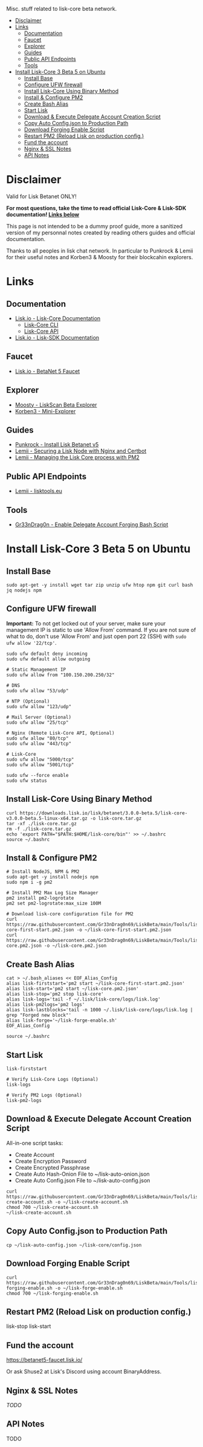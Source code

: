 Misc. stuff related to lisk-core beta network.

- [Disclaimer](#disclaimer)
- [Links](#links)
  - [Documentation](#documentation)
  - [Faucet](#faucet)
  - [Explorer](#explorer)
  - [Guides](#guides)
  - [Public API Endpoints](#public-api-endpoints)
  - [Tools](#tools)
- [Install Lisk-Core 3 Beta 5 on Ubuntu](#install-lisk-core-3-beta-5-on-ubuntu)
  - [Install Base](#install-base)
  - [Configure UFW firewall](#configure-ufw-firewall)
  - [Install Lisk-Core Using Binary Method](#install-lisk-core-using-binary-method)
  - [Install & Configure PM2](#install--configure-pm2)
  - [Create Bash Alias](#create-bash-alias)
  - [Start Lisk](#start-lisk)
  - [Download & Execute Delegate Account Creation Script](#download--execute-delegate-account-creation-script)
  - [Copy Auto Config.json to Production Path](#copy-auto-configjson-to-production-path)
  - [Download Forging Enable Script](#download-forging-enable-script)
  - [Restart PM2 (Reload Lisk on production config.)](#restart-pm2-reload-lisk-on-production-config)
  - [Fund the account](#fund-the-account)
  - [Nginx & SSL Notes](#nginx--ssl-notes)
  - [API Notes](#api-notes)

# Disclaimer

Valid for Lisk Betanet ONLY!

**For most questions, take the time to read official Lisk-Core & Lisk-SDK documentation! [Links below](#documentation)**

This page is not intended to be a dummy proof guide, more a sanitized version of my personnal notes created by reading others guides and official documentation.

Thanks to all peoples in lisk chat network. In particular to Punkrock & Lemii for their useful notes and Korben3 & Moosty for their blockcahin explorers.

# Links

## Documentation

* [Lisk.io - Lisk-Core Documentation](https://lisk.io/documentation/lisk-core/v3/index.html)
  * [Lisk-Core CLI](https://lisk.io/documentation/lisk-core/v3/reference/cli.html)
  * [Lisk-Core API](https://lisk.io/documentation/lisk-core/v3/reference/api.html)
* [Lisk.io - Lisk-SDK Documentation](https://lisk.io/documentation/lisk-sdk/)

## Faucet

* [Lisk.io - BetaNet 5 Faucet](https://betanet5-faucet.lisk.io/)

## Explorer

* [Moosty - LiskScan Beta Explorer](https://explorer.moosty.com/)
* [Korben3 - Mini-Explorer](http://liskminiexplorer.korben3.com/)

## Guides

* [Punkrock - Install Lisk Betanet v5](https://punkrock.github.io/lisk-betanet-v5-tutorial.html)
* [Lemii - Securing a Lisk Node with Nginx and Certbot](https://github.com/Lemii/guides/blob/master/securing-a-lisk-node-with-nginx-and-certbot.md)
* [Lemii - Managing the Lisk Core process with PM2](https://github.com/Lemii/guides/blob/master/managing-the-lisk-core-process-with-pm2.md)

## Public API Endpoints

* [Lemii - lisktools.eu](https://betanet5-api.lisktools.eu/)

## Tools

* [Gr33nDrag0n - Enable Delegate Account Forging Bash Script](./Tools/lisk-forging-enable.sh)

# Install Lisk-Core 3 Beta 5 on Ubuntu

## Install Base

```shell
sudo apt-get -y install wget tar zip unzip ufw htop npm git curl bash jq nodejs npm
```

## Configure UFW firewall

**Important:** To not get locked out of your server, make sure your management IP is static to use 'Allow From' command. If you are not sure of what to do, don't use 'Allow From' and just open port 22 (SSH) with `sudo ufw allow '22/tcp'`.

```shell
sudo ufw default deny incoming
sudo ufw default allow outgoing

# Static Management IP
sudo ufw allow from "100.150.200.250/32"

# DNS
sudo ufw allow "53/udp"

# NTP (Optional)
sudo ufw allow "123/udp"

# Mail Server (Optional)
sudo ufw allow "25/tcp"

# Nginx (Remote Lisk-Core API, Optional)
sudo ufw allow "80/tcp"
sudo ufw allow "443/tcp"

# Lisk-Core
sudo ufw allow "5000/tcp"
sudo ufw allow "5001/tcp"

sudo ufw --force enable
sudo ufw status
```

## Install Lisk-Core Using Binary Method

```shell
curl https://downloads.lisk.io/lisk/betanet/3.0.0-beta.5/lisk-core-v3.0.0-beta.5-linux-x64.tar.gz -o lisk-core.tar.gz
tar -xf ./lisk-core.tar.gz
rm -f ./lisk-core.tar.gz
echo 'export PATH="$PATH:$HOME/lisk-core/bin"' >> ~/.bashrc
source ~/.bashrc
```

## Install & Configure PM2

```shell
# Install NodeJS, NPM & PM2
sudo apt-get -y install nodejs npm
sudo npm i -g pm2

# Install PM2 Max Log Size Manager
pm2 install pm2-logrotate
pm2 set pm2-logrotate:max_size 100M

# Download lisk-core configuration file for PM2
curl https://raw.githubusercontent.com/Gr33nDrag0n69/LiskBeta/main/Tools/lisk-core-first-start.pm2.json -o ~/lisk-core-first-start.pm2.json
curl https://raw.githubusercontent.com/Gr33nDrag0n69/LiskBeta/main/Tools/lisk-core.pm2.json -o ~/lisk-core.pm2.json

```

## Create Bash Alias

```shell
cat > ~/.bash_aliases << EOF_Alias_Config 
alias lisk-firststart='pm2 start ~/lisk-core-first-start.pm2.json'
alias lisk-start='pm2 start ~/lisk-core.pm2.json'
alias lisk-stop='pm2 stop lisk-core'
alias lisk-logs='tail -f ~/.lisk/lisk-core/logs/lisk.log'
alias lisk-pm2logs='pm2 logs'
alias lisk-lastblocks='tail -n 1000 ~/.lisk/lisk-core/logs/lisk.log | grep "Forged new block"'
alias lisk-forge='~/lisk-forge-enable.sh'
EOF_Alias_Config

source ~/.bashrc
```

## Start Lisk

```shell
lisk-firststart

# Verify Lisk-Core Logs (Optional)
lisk-logs

# Verify PM2 Logs (Optional)
lisk-pm2-logs
```

## Download & Execute Delegate Account Creation Script

All-in-one script tasks:
* Create Account
* Create Encryption Password
* Create Encrypted Passphrase
* Create Auto Hash-Onion File to ~/lisk-auto-onion.json
* Create Auto Config.json File to ~/lisk-auto-config.json

```shell
curl https://raw.githubusercontent.com/Gr33nDrag0n69/LiskBeta/main/Tools/lisk-create-account.sh -o ~/lisk-create-account.sh
chmod 700 ~/lisk-create-account.sh
~/lisk-create-account.sh
```

## Copy Auto Config.json to Production Path

```shell
cp ~/lisk-auto-config.json ~/lisk-core/config.json
```

## Download Forging Enable Script

```shell
curl https://raw.githubusercontent.com/Gr33nDrag0n69/LiskBeta/main/Tools/lisk-forging-enable.sh -o ~/lisk-forge-enable.sh
chmod 700 ~/lisk-forging-enable.sh
```

## Restart PM2 (Reload Lisk on production config.)

lisk-stop
lisk-start

## Fund the account

https://betanet5-faucet.lisk.io/

Or ask Shuse2 at Lisk's Discord using account BinaryAddress.


## Nginx & SSL Notes

*TODO*

## API Notes

TODO
